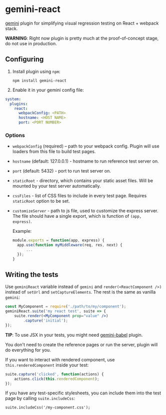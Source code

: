 # gemini-react

[gemini](https://github.com/gemini-testing/gemini) plugin for simplifying visual
regression testing on React + webpack stack.

**WARNING**: Right now plugin is pretty much at the proof-of-concept stage, do
not use in production.

## Configuring

1. Install plugin using `npm`:

   ```
   npm install gemini-react
   ```

2. Enable it in your gemini config file:

```yaml
system:
  plugins:
    react:
      webpackConfig: <PATH>
      hostname: <HOST NAME>
      port: <PORT NUMBER>
```

### Options

* `webpackConfig` (required) – path to your webpack config. Plugin will use
  loaders from this file to build test pages.
* `hostname` (default: 127.0.0.1) - hostname to run reference test server on.
* `port` (default: 5432) - port to run test server on.
* `staticRoot` - directory, which contains your static asset files. Will be
mounted by your test server automatically.
* `cssFiles` - list of CSS files to include in every test page. Requires
  `staticRoot` option to be set.
* `customizeServer` - path to js file, used to customize the express server.
  The file should have a single export, which is function of `(app, express)`.
  
  Example: 

  ```js
  module.exports = function(app, express) {
    app.use(function myMiddleware(req, res, next) {
        ...
    });
  }
  ```

## Writing the tests

Use `geminiReact` variable instead of `gemini` and `render(<ReactComponent />)`
instead of `setUrl` and `setCaptureElements`. The rest is the same as vanilla
`gemini`:

```jsx
const MyComponent = require('./path/to/my/component');
geminiReact.suite('my react test', suite => {
    suite.render(<MyComponent prop="value" />)
        .capture('initial');
});
```

**TIP**: To use JSX in your tests, you might need [gemini-babel](https://github.com/researchgate/gemini-babel) plugin.

You don't need to create the reference pages or run the server, plugin will do
everything for you.

If you want to interact with rendered component, use `this.renderedComponent`
inside your test:

```javascript
suite.capture('clicked', function(actions) {
    actions.click(this.renderedComponent);
});
```

If you have any test-specific stylesheets, you can include them into the test
page by calling `suite.includeCss`:

```javscript
suite.includeCss('/my-component.css');
```
